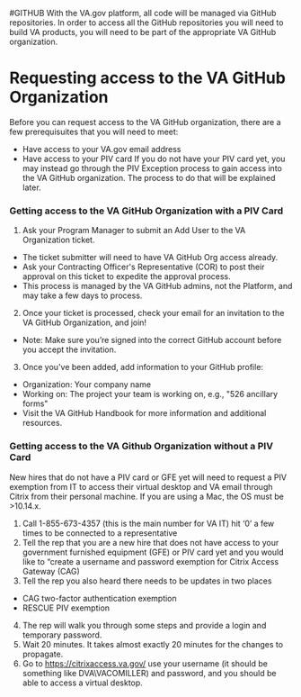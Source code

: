 #GITHUB
With the VA.gov platform, all code will be managed via GitHub repositories. In order to access all the GitHub repositories you will need to build VA products, you will need to be part of the appropriate VA GitHub organization.
# Requesting access to the VA GitHub Organization
Before you can request access to the VA GitHub organization, there are a few prerequisuites that you will need to meet:
- Have access to your VA.gov email address
- Have access to your PIV card
If you do not have your PIV card yet, you may instead go through the PIV Exception process to gain access into the VA GitHub organization. The process to do that will be explained later.
### Getting access to the VA GitHub Organization with a PIV Card
1. Ask your Program Manager to submit an Add User to the VA Organization ticket.
- The ticket submitter will need to have VA GitHub Org access already.
- Ask your Contracting Officer's Representative (COR) to post their approval on this ticket to expedite the approval process.
- This process is managed by the VA GitHub admins, not the Platform, and may take a few days to process.
2. Once your ticket is processed, check your email for an invitation to the VA GitHub Organization, and join!
- Note: Make sure you’re signed into the correct GitHub account before you accept the invitation.
3. Once you've been added, add information to your GitHub profile:
- Organization: Your company name
- Working on: The project your team is working on, e.g., "526 ancillary forms"
- Visit the VA GitHub Handbook for more information and additional resources.
### Getting access to the VA Github Organization without a PIV Card
New hires that do not have a PIV card or GFE yet will need to request a PIV exemption from IT to access their virtual desktop and VA email through Citrix from their personal machine. If you are using a Mac, the OS must be >10.14.x.
1. Call 1-855-673-4357 (this is the main number for VA IT) hit ‘0’ a few times to be connected to a representative
2. Tell the rep that you are a new hire that does not have access to your government furnished equipment (GFE) or PIV card yet and you would like to “create a username and password exemption for Citrix Access Gateway (CAG)
3. Tell the rep you also heard there needs to be updates in two places
- CAG two-factor authentication exemption
- RESCUE PIV exemption
4. The rep will walk you through some steps and provide a login and temporary password.
5. Wait 20 minutes. It takes almost exactly 20 minutes for the changes to propagate.
6. Go to https://citrixaccess.va.gov/ use your username (it should be something like DVA\VACOMILLER) and password, and you should be able to access a virtual desktop.
